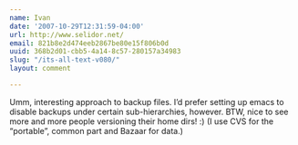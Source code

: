 ```yaml
---
name: Ivan
date: '2007-10-29T12:31:59-04:00'
url: http://www.selidor.net/
email: 821b8e2d474eeb2867be80e15f806b0d
uuid: 368b2d01-cbb5-4a14-8c57-280157a34983
slug: "/its-all-text-v080/"
layout: comment

---
```


Umm, interesting approach to backup files. I’d prefer setting up emacs to disable backups under certain sub-hierarchies, however. BTW, nice to see more and more people versioning their home dirs! :) (I use CVS for the “portable”, common part and Bazaar for data.)
